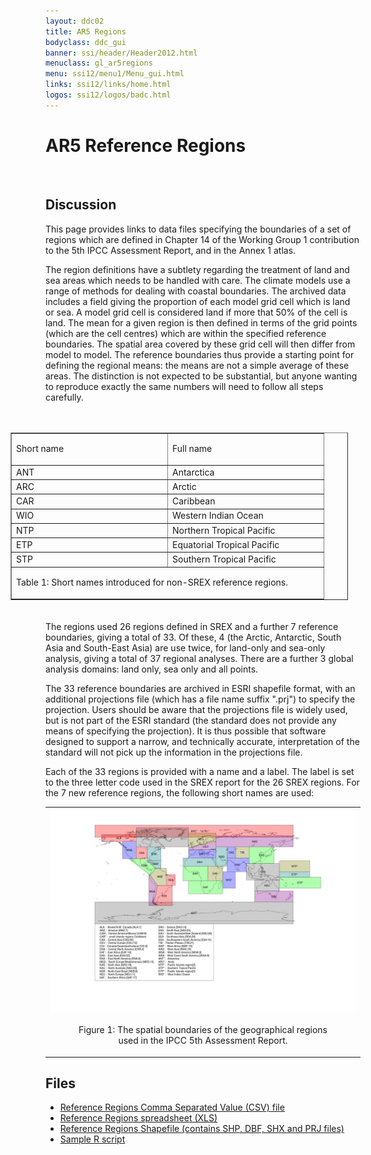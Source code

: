 ```yaml
---
layout: ddc02
title: AR5 Regions
bodyclass: ddc_gui
banner: ssi/header/Header2012.html
menuclass: gl_ar5regions
menu: ssi12/menu1/Menu_gui.html
links: ssi12/links/home.html
logos: ssi12/logos/badc.html
---
```


<h1>AR5 Reference Regions</h1>
<br/>

<h2>Discussion</h2>

<p>This page provides links to data files specifying the boundaries of a set of regions which are defined in Chapter 14 of the Working Group 1 contribution to the 5th IPCC Assessment Report, and in the Annex 1 atlas.</p>

<p>The region definitions have a subtlety regarding the treatment of land and sea areas which needs to be handled with care. The climate models use a range of methods for dealing with coastal boundaries. The archived data includes a field giving the proportion of each model grid cell which is land or sea. A model grid cell is considered land if more that 50% of the cell is land. The mean for a given region is then defined in terms of the grid points (which are the cell centres) which are within the specified reference boundaries. The spatial area covered by these grid cell will then differ from model to model. The reference boundaries thus provide a starting point for defining the regional means: the means are not a simple average of these areas. The distinction is not expected to be substantial, but anyone wanting to reproduce exactly the same numbers will need to follow all steps carefully.</p>

<div style="float:right;width:540px;padding:20px" margin="40">
<table border="1" cellpadding="2" cellspacing="2" align="center" width="500">
<colgroup><col width="250"/><col width="250"/></colgroup>
<tr><td>Short name</td><td><p class="Table_20_Heading">Full name</p></td></tr>
<tr><td>ANT</td><td>Antarctica</td></tr>
<tr><td>ARC</td><td>Arctic</td></tr>
<tr><td>CAR</td><td>Caribbean</td></tr>
<tr><td>WIO</td><td>Western Indian Ocean</td></tr>
<tr><td>NTP</td><td>Northern Tropical Pacific</td></tr>
<tr><td>ETP</td><td>Equatorial Tropical Pacific</td></tr>
<tr><td>STP</td><td>Southern Tropical Pacific</td></tr>
<tr><td colspan="2">
<p>Table <a id="refTable0"/>1: Short names introduced for non-SREX reference regions.</p>
</td></tr>
</table>
</div>
<p class="Text_20_body">The regions used 26 regions defined in SREX and a further 7 reference boundaries, giving a total of 33. Of these, 4 (the Arctic, Antarctic, South Asia and South-East Asia) are use twice, for land-only and sea-only analysis, giving a total of 37 regional analyses. There are a further 3 global analysis domains: land only, sea only and all points. </p>
<p class="Text_20_body">The 33 reference boundaries are archived in ESRI shapefile format, with an additional projections file (which has a file name suffix &quot;.prj&quot;) to specify the projection. Users should be aware that the projections file is widely used, but is not part of the ESRI standard (the standard does not provide any means of specifying the projection). It is thus possible that software designed to support a narrow, and technically accurate, interpretation of the standard will not pick up the information in the projections file. </p>
<p class="Text_20_body">Each of the 33 regions is provided with a name and a label. The label is set to the three letter code used in the SREX report for the 26 SREX regions. For the 7 new reference regions, the following short names are used:</p>

<table class="figure">
 <tr> <td align="center">
<img width="800" align="middle" src="/figures/ar5RegionsHR.jpg" alt="Geographical Regions"/>
 </td></tr><tr> <td width="800" align="center">
 <p style="margin-left:8%;margin-right:8%;">
 Figure 1: The spatial boundaries of the geographical regions used in the IPCC 5th Assessment Report.
 </p>
 </td></tr>
 </table>

<h2>Files</h2>
<ul>
<li><a href="/documents/ar5/regions/referenceRegions.csv">Reference Regions Comma Separated Value (CSV) file</li>
<li><a href="/documents/ar5/regions/referenceRegions.xls">Reference Regions spreadsheet (XLS)</li>
<li><a href="/documents/ar5/regions/referenceRegions.zip">Reference Regions Shapefile (contains SHP, DBF, SHX and PRJ files)</li>
<li><a href="/documents/ar5/regions/regionsPlot.r">Sample R script</li>
</ul>
